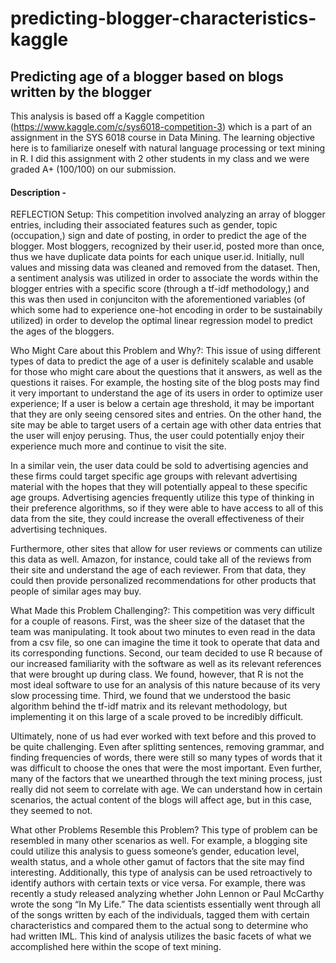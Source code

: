 # predicting-blogger-characteristics-kaggle

## Predicting age of a blogger based on blogs written by the blogger

This analysis is based off a Kaggle competition (https://www.kaggle.com/c/sys6018-competition-3) which is a part of an assignment in the SYS 6018 course in Data Mining. The learning objective here is to familiarize oneself with natural language processing or text mining in R. I did this assignment with 2 other students in my class and we were graded A+ (100/100) on our submission.

#### Description -

REFLECTION Setup: This competition involved analyzing an array of blogger entries, including their associated features such as gender, topic (occupation,) sign and date of posting, in order to predict the age of the blogger. Most bloggers, recognized by their user.id, posted more than once, thus we have duplicate data points for each unique user.id. Initially, null values and missing data was cleaned and removed from the dataset. Then, a sentiment analysis was utilized in order to associate the words within the blogger entries with a specific score (through a tf-idf methodology,) and this was then used in conjunciton with the aforementioned variables (of which some had to experience one-hot encoding in order to be sustainabily utilized) in order to develop the optimal linear regression model to predict the ages of the bloggers.

Who Might Care about this Problem and Why?: This issue of using different types of data to predict the age of a user is definitely scalable and usable for those who might care about the questions that it answers, as well as the questions it raises. For example, the hosting site of the blog posts may find it very important to understand the age of its users in order to optimize user experience; If a user is below a certain age threshold, it may be important that they are only seeing censored sites and entries. On the other hand, the site may be able to target users of a certain age with other data entries that the user will enjoy perusing. Thus, the user could potentially enjoy their experience much more and continue to visit the site.

In a similar vein, the user data could be sold to advertising agencies and these firms could target specific age groups with relevant advertising material with the hopes that they will potentially appeal to these specific age groups. Advertising agencies frequently utilize this type of thinking in their preference algorithms, so if they were able to have access to all of this data from the site, they could increase the overall effectiveness of their advertising techniques.

Furthermore, other sites that allow for user reviews or comments can utilize this data as well. Amazon, for instance, could take all of the reviews from their site and understand the age of each reviewer. From that data, they could then provide personalized recommendations for other products that people of similar ages may buy.

What Made this Problem Challenging?: This competition was very difficult for a couple of reasons. First, was the sheer size of the dataset that the team was manipulating. It took about two minutes to even read in the data from a csv file, so one can imagine the time it took to operate that data and its corresponding functions. Second, our team decided to use R because of our increased familiarity with the software as well as its relevant references that were brought up during class. We found, however, that R is not the most ideal software to use for an analysis of this nature because of its very slow processing time. Third, we found that we understood the basic algorithm behind the tf-idf matrix and its relevant methodology, but implementing it on this large of a scale proved to be incredibly difficult.

Ultimately, none of us had ever worked with text before and this proved to be quite challenging. Even after splitting sentences, removing grammar, and finding frequencies of words, there were still so many types of words that it was difficult to choose the ones that were the most important. Even further, many of the factors that we unearthed through the text mining process, just really did not seem to correlate with age. We can understand how in certain scenarios, the actual content of the blogs will affect age, but in this case, they seemed to not.

What other Problems Resemble this Problem? This type of problem can be resembled in many other scenarios as well. For example, a blogging site could utilize this analysis to guess someone’s gender, education level, wealth status, and a whole other gamut of factors that the site may find interesting. Additionally, this type of analysis can be used retroactively to identify authors with certain texts or vice versa. For example, there was recently a study released analyzing whether John Lennon or Paul McCarthy wrote the song “In My Life.” The data scientists essentially went through all of the songs written by each of the individuals, tagged them with certain characteristics and compared them to the actual song to determine who had written IML. This kind of analysis utilizes the basic facets of what we accomplished here within the scope of text mining.
